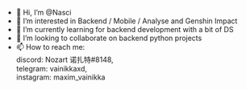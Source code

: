 - 👋 Hi, I’m @Nasci
- 👀 I’m interested in Backend / Mobile / Analyse and Genshin Impact
- 🌱 I’m currently learning for backend development with a bit of DS
- 💞️ I’m looking to collaborate on backend python projects
- 📫 How to reach me:  
 discord: Nozart 诺扎特#8148,  
 telegram: vainikkaxd,  
 instagram: maxim_vainikka

<!---
NasciNSC/NasciNSC is a ✨ special ✨ repository because its `README.md` (this file) appears on your GitHub profile.
You can click the Preview link to take a look at your changes.
--->
